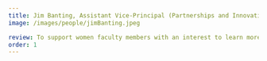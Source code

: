 ```yaml
---
title: Jim Banting, Assistant Vice-Principal (Partnerships and Innovation), Queen’s University
image: /images/people/jimBanting.jpeg

review: To support women faculty members with an interest to learn more about the potential commercialization of their ideas and inventions, Queen’s University introduced an initial cohort of 8 women faculty members to the From Lab 2 Fulfillment (FL2F) Workshop in 2022. Hosted by Dr. Orly Yadid-Petch and her team, FL2F provided an opportunity for researchers from different Faculties across the University to connect in a supportive space for women to learn and explore pivoting their research into commercial interests. We are pleased to provide support to the FL2F program in Eastern Ontario with recently announced funding from the WeBC’s Capital, Community, Capacity (C3) Project, under the Women Entrepreneurship Strategy (WES) Ecosystem Fund
order: 1
---
```

